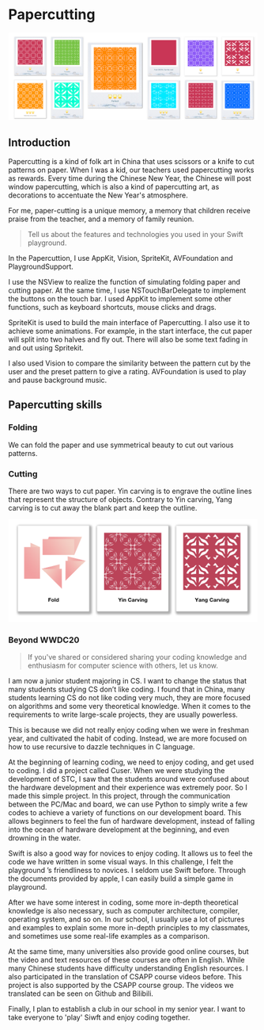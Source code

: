 # Papercutting

![](./assets/gallery.png)

## Introduction

Papercutting is a kind of folk art in China that uses scissors or a knife to cut patterns on paper. When I was a kid, our teachers used papercutting works as rewards. Every time during the Chinese New Year, the Chinese will post window papercutting, which is also a kind of papercutting art, as decorations to accentuate the New Year's atmosphere.

For me, paper-cutting is a unique memory, a memory that children receive praise from the teacher, and a memory of family reunion.

> Tell us about the features and technologies you used in your Swift playground.

In the Papercuttion, I use AppKit, Vision, SpriteKit, AVFoundation and PlaygroundSupport.

I use the NSView to realize the function of simulating folding paper and cutting paper. At the same time, I use NSTouchBarDelegate to implement the buttons on the touch bar. I used AppKit to implement some other functions, such as keyboard shortcuts, mouse clicks and drags.

SpriteKit is used to build the main interface of Papercutting. I also use it to achieve some animations. For example, in the start interface, the cut paper will split into two halves and fly out. There will also be some text fading in and out using Spritekit.

I also used Vision to compare the similarity between the pattern cut by the user and the preset pattern to give a rating. AVFoundation is used to play and pause background music.

## Papercutting skills

### Folding

We can fold the paper and use symmetrical beauty to cut out various patterns.

### Cutting

There are two ways to cut paper. Yin carving is to engrave the outline lines that represent the structure of objects. Contrary to Yin carving, Yang carving is to cut away the blank part and keep the outline.

![](./assets/skills.png)

### Beyond WWDC20

> If you've shared or considered sharing your coding knowledge and enthusiasm for computer science with others, let us know.

I am now a junior student majoring in CS. I want to change the status that many students studying CS don’t like coding. I found that in China, many students learning CS do not like coding very much, they are more focused on algorithms and some very theoretical knowledge. When it comes to the requirements  to write large-scale projects, they are usually powerless. 

This is because we did not really enjoy coding when we were in freshman year, and cultivated the habit of coding. Instead, we are more focused on how to use recursive to dazzle techniques in C language.

At the beginning of learning coding, we need to enjoy coding, and get used to coding. I did a project called Cuser. When we were studying the development of STC, I saw that the students around were confused about the hardware development and their experience was extremely poor. So I made this simple project. In this project, through the communication between the PC/Mac and board, we can use Python to simply write a few codes to achieve a variety of functions on our development board. This allows beginners to feel the fun of hardware development, instead of falling into the ocean of hardware development at the beginning, and even drowning in the water.

Swift is also a good way for novices to enjoy coding. It allows us to feel the code we have written in some visual ways. In this challenge, I felt the playground ’s friendliness to novices. I seldom use Swift before. Through the documents provided by apple, I can easily build a simple game in playground.

After we have some interest in coding, some more in-depth theoretical knowledge is also necessary, such as computer architecture, compiler, operating system, and so on. In our school, I usually use a lot of pictures and examples to explain some more in-depth principles to my classmates, and sometimes use some real-life examples as a comparison.

At the same time, many universities also provide good online courses, but the video and text resources of these courses are often in English. While many Chinese students have difficulty understanding English resources. I also participated in the translation of CSAPP course videos before. This project is also supported by the CSAPP course group. The videos we translated can be seen on Github and Bilibili.

Finally, I plan to establish a club in our school in my senior year. I want to take everyone to \'play\' Siwft and enjoy coding together.